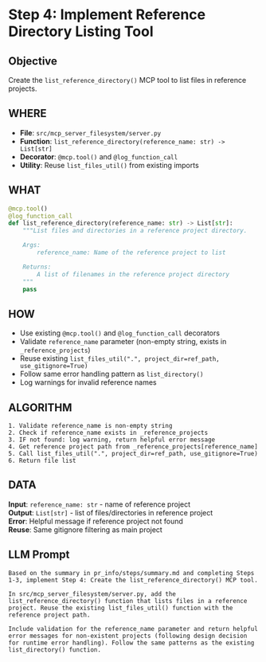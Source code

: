 # Step 4: Implement Reference Directory Listing Tool

## Objective
Create the `list_reference_directory()` MCP tool to list files in reference projects.

## WHERE
- **File**: `src/mcp_server_filesystem/server.py`
- **Function**: `list_reference_directory(reference_name: str) -> List[str]`
- **Decorator**: `@mcp.tool()` and `@log_function_call`
- **Utility**: Reuse `list_files_util()` from existing imports

## WHAT
```python
@mcp.tool()
@log_function_call
def list_reference_directory(reference_name: str) -> List[str]:
    """List files and directories in a reference project directory.

    Args:
        reference_name: Name of the reference project to list

    Returns:
        A list of filenames in the reference project directory
    """
    pass
```

## HOW
- Use existing `@mcp.tool()` and `@log_function_call` decorators
- Validate `reference_name` parameter (non-empty string, exists in `_reference_projects`)
- Reuse existing `list_files_util(".", project_dir=ref_path, use_gitignore=True)`
- Follow same error handling pattern as `list_directory()`
- Log warnings for invalid reference names

## ALGORITHM
```
1. Validate reference_name is non-empty string
2. Check if reference_name exists in _reference_projects
3. IF not found: log warning, return helpful error message
4. Get reference project path from _reference_projects[reference_name]
5. Call list_files_util(".", project_dir=ref_path, use_gitignore=True)
6. Return file list
```

## DATA
**Input**: `reference_name: str` - name of reference project  
**Output**: `List[str]` - list of files/directories in reference project  
**Error**: Helpful message if reference project not found  
**Reuse**: Same gitignore filtering as main project

## LLM Prompt
```
Based on the summary in pr_info/steps/summary.md and completing Steps 1-3, implement Step 4: Create the list_reference_directory() MCP tool.

In src/mcp_server_filesystem/server.py, add the list_reference_directory() function that lists files in a reference project. Reuse the existing list_files_util() function with the reference project path.

Include validation for the reference_name parameter and return helpful error messages for non-existent projects (following design decision for runtime error handling). Follow the same patterns as the existing list_directory() function.
```
